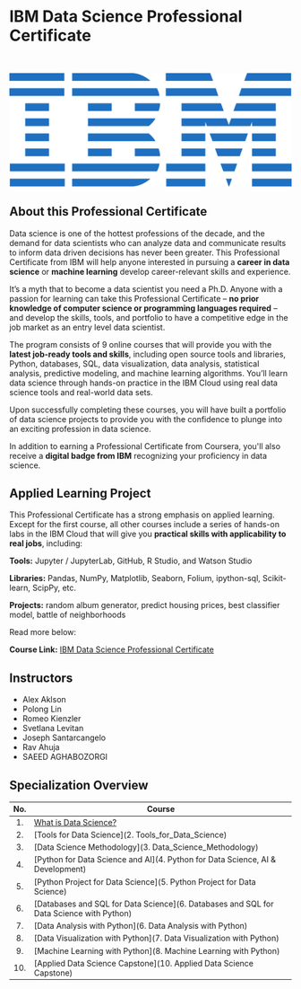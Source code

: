 # IBM Data Science Professional Certificate

<br>

<p align="center">
 <img src="ibm.svg" title="IBM logo" alt = "IBM logo" />
</p>

## About this Professional Certificate

Data science is one of the hottest professions of the decade, and the demand for data scientists who can analyze data and communicate results to inform data driven decisions has never been greater. This Professional Certificate from IBM will help anyone interested in pursuing a **career in data science** or **machine learning** develop career-relevant skills and experience.

It’s a myth that to become a data scientist you need a Ph.D. Anyone with a passion for learning can take this Professional Certificate – **no prior knowledge of computer science or programming languages required** – and develop the skills, tools, and portfolio to have a competitive edge in the job market as an entry level data scientist.

The program consists of 9 online courses that will provide you with the **latest job-ready tools and skills**, including open source tools and libraries, Python, databases, SQL, data visualization, data analysis, statistical analysis, predictive modeling, and machine learning algorithms. You’ll learn data science through hands-on practice in the IBM Cloud using real data science tools and real-world data sets.

Upon successfully completing these courses, you will have built a portfolio of data science projects to provide you with the confidence to plunge into an exciting profession in data science.

In addition to earning a Professional Certificate from Coursera, you'll also receive a **digital badge from IBM** recognizing your proficiency in data science.

## Applied Learning Project
This Professional Certificate has a strong emphasis on applied learning. Except for the first course, all other courses include a series of hands-on labs in the IBM Cloud that will give you **practical skills with applicability to real jobs**, including:

**Tools:** Jupyter / JupyterLab, GitHub, R Studio, and Watson Studio

**Libraries:** Pandas, NumPy, Matplotlib, Seaborn, Folium, ipython-sql, Scikit-learn, ScipPy, etc.

**Projects:** random album generator, predict housing prices, best classifier model, battle of neighborhoods

Read more below:

**Course Link:** [IBM Data Science Professional Certificate](https://www.coursera.org/professional-certificates/ibm-data-science)

## Instructors
- Alex Aklson
- Polong Lin
- Romeo Kienzler
- Svetlana Levitan
- Joseph Santarcangelo
- Rav Ahuja
- SAEED AGHABOZORGI

## Specialization Overview

| No. | Course                                                                                  |
|:---:| --------------------------------------------------------------------------------------- |
| 1.  | [What is Data Science?](1._What_is_Data_Science)                                        |
| 2.  | [Tools for Data Science](2. Tools_for_Data_Science)                                     |
| 3.  | [Data Science Methodology](3. Data_Science_Methodology)                                 |
| 4.  | [Python for Data Science and AI](4. Python for Data Science, AI & Development)          |
| 5.  | [Python Project for Data Science](5. Python Project for Data Science)                   |
| 6.  | [Databases and SQL for Data Science](6. Databases and SQL for Data Science with Python) |
| 7.  | [Data Analysis with Python](6. Data Analysis with Python)                               |
| 8.  | [Data Visualization with Python](7. Data Visualization with Python)                     |
| 9.  | [Machine Learning with Python](8. Machine Learning with Python)                         |
| 10. | [Applied Data Science Capstone](10. Applied Data Science Capstone)                      |
